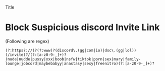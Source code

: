 Title
# Block Suspicious discord Invite Link

(Following are regex)

```
(?:https?://)?(?:www)?(discord\.(gg|com|io)|dsc\.(gg|lol))(/invite)?/(?:[a-z0-9-_]+)?(nude|nudde|pussy|xxx|boob|nsfw|tiktok|porn|sex|mary|family-lounge|jobcord|maybebabyy|anastasy|sexy|freenitro)(?:[a-z0-9-_]+)?
```
